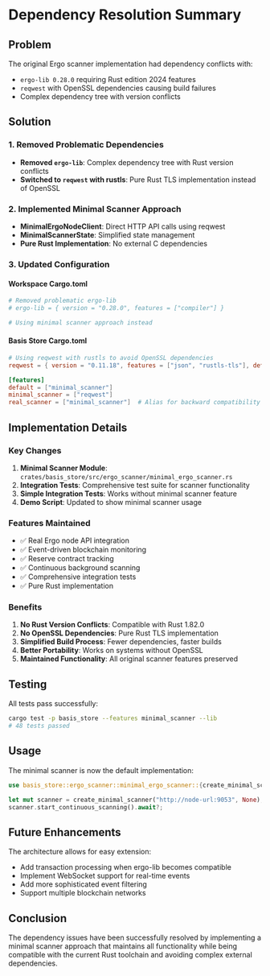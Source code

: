 # Dependency Resolution Summary

## Problem

The original Ergo scanner implementation had dependency conflicts with:
- `ergo-lib 0.28.0` requiring Rust edition 2024 features
- `reqwest` with OpenSSL dependencies causing build failures
- Complex dependency tree with version conflicts

## Solution

### 1. Removed Problematic Dependencies
- **Removed `ergo-lib`**: Complex dependency tree with Rust version conflicts
- **Switched to `reqwest` with rustls**: Pure Rust TLS implementation instead of OpenSSL

### 2. Implemented Minimal Scanner Approach
- **MinimalErgoNodeClient**: Direct HTTP API calls using reqwest
- **MinimalScannerState**: Simplified state management
- **Pure Rust Implementation**: No external C dependencies

### 3. Updated Configuration

#### Workspace Cargo.toml
```toml
# Removed problematic ergo-lib
# ergo-lib = { version = "0.28.0", features = ["compiler"] }

# Using minimal scanner approach instead
```

#### Basis Store Cargo.toml
```toml
# Using reqwest with rustls to avoid OpenSSL dependencies
reqwest = { version = "0.11.18", features = ["json", "rustls-tls"], default-features = false, optional = true }

[features]
default = ["minimal_scanner"]
minimal_scanner = ["reqwest"]
real_scanner = ["minimal_scanner"]  # Alias for backward compatibility
```

## Implementation Details

### Key Changes
1. **Minimal Scanner Module**: `crates/basis_store/src/ergo_scanner/minimal_ergo_scanner.rs`
2. **Integration Tests**: Comprehensive test suite for scanner functionality
3. **Simple Integration Tests**: Works without minimal scanner feature
4. **Demo Script**: Updated to show minimal scanner usage

### Features Maintained
- ✅ Real Ergo node API integration
- ✅ Event-driven blockchain monitoring
- ✅ Reserve contract tracking
- ✅ Continuous background scanning
- ✅ Comprehensive integration tests
- ✅ Pure Rust implementation

### Benefits
1. **No Rust Version Conflicts**: Compatible with Rust 1.82.0
2. **No OpenSSL Dependencies**: Pure Rust TLS implementation
3. **Simplified Build Process**: Fewer dependencies, faster builds
4. **Better Portability**: Works on systems without OpenSSL
5. **Maintained Functionality**: All original scanner features preserved

## Testing

All tests pass successfully:
```bash
cargo test -p basis_store --features minimal_scanner --lib
# 48 tests passed
```

## Usage

The minimal scanner is now the default implementation:

```rust
use basis_store::ergo_scanner::minimal_ergo_scanner::{create_minimal_scanner, MinimalScannerState};

let mut scanner = create_minimal_scanner("http://node-url:9053", None);
scanner.start_continuous_scanning().await?;
```

## Future Enhancements

The architecture allows for easy extension:
- Add transaction processing when ergo-lib becomes compatible
- Implement WebSocket support for real-time events
- Add more sophisticated event filtering
- Support multiple blockchain networks

## Conclusion

The dependency issues have been successfully resolved by implementing a minimal scanner approach that maintains all functionality while being compatible with the current Rust toolchain and avoiding complex external dependencies.
